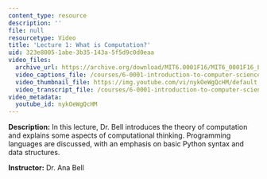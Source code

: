 ```yaml
---
content_type: resource
description: ''
file: null
resourcetype: Video
title: 'Lecture 1: What is Computation?'
uid: 323e8005-1abe-3b35-143a-5f5d9c0d0eaa
video_files:
  archive_url: https://archive.org/download/MIT6.0001F16/MIT6_0001F16_Lecture_01_300k.mp4
  video_captions_file: /courses/6-0001-introduction-to-computer-science-and-programming-in-python-fall-2016/a746f6bc380f5e6d807ffff5f56cd877_nykOeWgQcHM.vtt
  video_thumbnail_file: https://img.youtube.com/vi/nykOeWgQcHM/default.jpg
  video_transcript_file: /courses/6-0001-introduction-to-computer-science-and-programming-in-python-fall-2016/904de062253d2fad3064ab5ca917883d_nykOeWgQcHM.pdf
video_metadata:
  youtube_id: nykOeWgQcHM
---
```


**Description:** In this lecture, Dr. Bell introduces the theory of computation and explains some aspects of computational thinking. Programming languages are discussed, with an emphasis on basic Python syntax and data structures.

**Instructor:** Dr. Ana Bell